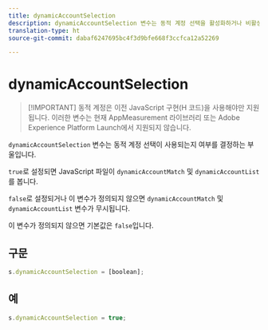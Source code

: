 ```yaml
---
title: dynamicAccountSelection
description: dynamicAccountSelection 변수는 동적 계정 선택을 활성화하거나 비활성화합니다.
translation-type: ht
source-git-commit: dabaf6247695bc4f3d9bfe668f3ccfca12a52269

---
```



# dynamicAccountSelection

>[!IMPORTANT] 동적 계정은 이전 JavaScript 구현(H 코드)을 사용해야만 지원됩니다. 이러한 변수는 현재 AppMeasurement 라이브러리 또는 Adobe Experience Platform Launch에서 지원되지 않습니다.

`dynamicAccountSelection` 변수는 동적 계정 선택이 사용되는지 여부를 결정하는 부울입니다.

`true`로 설정되면 JavaScript 파일이 `dynamicAccountMatch` 및 `dynamicAccountList`를 봅니다.

`false`로 설정되거나 이 변수가 정의되지 않으면 `dynamicAccountMatch` 및 `dynamicAccountList` 변수가 무시됩니다.

이 변수가 정의되지 않으면 기본값은 `false`입니다.

## 구문

```js
s.dynamicAccountSelection = [boolean];
```

## 예

```js
s.dynamicAccountSelection = true;
```
